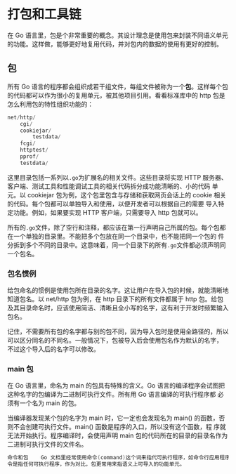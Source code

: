 # 打包和工具链

在 Go 语言里，包是个非常重要的概念。其设计理念是使用包来封装不同语义单元的功能。这样做，能够更好地复用代码，并对包内的数据的使用有更好的控制。

## 包

所有 Go 语言的程序都会组织成若干组文件，每组文件被称为一个**包**。这样每个包的代码都可以作为很小的复用单元，被其他项目引用。看看标准库中的 
http 包是怎么利用包的特性组织功能的：

```go
net/http/
	cgi/
	cookiejar/
		testdata/
	fcgi/
	httptest/
	pprof/
	testdata/
```

这里目录包括一系列以`.go`为扩展名的相关文件。这些目录将实现 HTTP 服务器、客户端、测试工具和性能调试工具的相关代码拆分成功能清晰的、小的代码
单元。以 cookiejar 包为例，这个包里包含与存储和获取网页会话上的 cookie 相关的代码。每个包都可以单独导入和使用，以便开发者可以根据自己的需要
导入特定功能。例如，如果要实现 HTTP 客户端，只需要导入 http 包就可以。

所有的`.go`文件，除了空行和注释，都应该在第一行声明自己所属的包。每个包都在一个单独的目录里。不能把多个包放在同一个目录中，也不能把同一个包的
件分拆到多个不同的目录中。这意味着，同一个目录下的所有`.go`文件都必须声明同一个包名。

### 包名惯例

给包命名的惯例是使用包所在目录的名字。这让用户在导入包的时候，就能清晰地知道包名。以 net/http 包为例，在 http 目录下的所有文件都属于 http 
包。给包及其目录命名时，应该使用简洁、清晰且全小写的名字，这有利于开发时频繁输入包名。

记住，不需要所有包的名字都与别的包不同，因为导入包时是使用全路径的，所以可以区分同名的不同名。一般情况下，包被导入后会使用包名作为默认的名字，
不过这个导入后的名字可以修改。

### main 包

在 Go 语言里，命名为 main 的包具有特殊的含义。Go 语言的编译程序会试图把这种名字的包编译为二进制可执行文件。所有用 Go 语言编译的可执行程序都
必须有一个名为 main 的包。

当编译器发现某个包的名字为 main 时，它一定也会发现名为 main() 的函数，否则不会创建可执行文件。main() 函数是程序的入口，所以没有这个函数，程
序就无法开始执行。程序编译时，会使用声明 main 包的代码所在的目录的目录名作为二进制可执行文件的文件名。

```go
命令和包    Go 文档里经常使用命令(command)这个词来指代可执行程序，如命令行应用程序，这会让新手在阅读文档时产生困惑。记住，在 Go 语言里，命
令是指任何可执行程序，作为对比，包更常用来指语义上可导入的功能单元。
```


